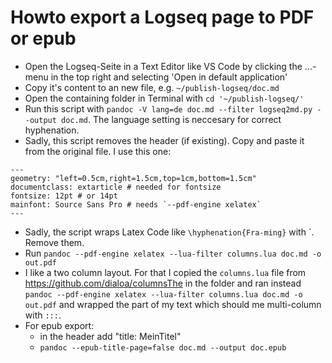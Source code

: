 # Howto export a Logseq page to PDF or epub
- Open the Logseq-Seite in a Text Editor like VS Code by clicking the ...-menu in the top right and selecting 'Open in default application'
- Copy it's content to an new file, e.g. `~/publish-logseq/doc.md`
- Open the containing folder in Terminal with `cd '~/publish-logseq/'`
- Run this script with `pandoc -V lang=de doc.md --filter logseq2md.py --output doc.md`. The language setting is neccesary for correct hyphenation.
- Sadly, this script removes the header (if existing). Copy and paste it from the original file. I use this one:
```
---
geometry: "left=0.5cm,right=1.5cm,top=1cm,bottom=1.5cm"
documentclass: extarticle # needed for fontsize
fontsize: 12pt # or 14pt
mainfont: Source Sans Pro # needs `--pdf-engine xelatex`
---
```
- Sadly, the script wraps Latex Code like `\hyphenation{Fra-ming}` with `. Remove them.
- Run `pandoc --pdf-engine xelatex --lua-filter columns.lua doc.md -o out.pdf`
- I like a two column layout. For that I copied the `columns.lua` file from https://github.com/dialoa/columnsThe in the folder and ran instead `pandoc --pdf-engine xelatex --lua-filter columns.lua doc.md -o out.pdf` and wrapped the part of my text which should me multi-column with `:::`.
- For epub export:
  - in the header add "title: MeinTitel"
  - `pandoc --epub-title-page=false doc.md --output doc.epub`
